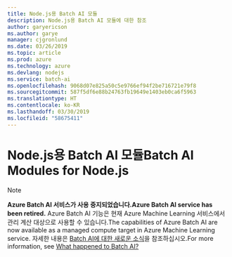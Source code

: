 ```yaml
---
title: Node.js용 Batch AI 모듈
description: Node.js용 Batch AI 모듈에 대한 참조
author: garyericson
ms.author: garye
manager: cjgronlund
ms.date: 03/26/2019
ms.topic: article
ms.prod: azure
ms.technology: azure
ms.devlang: nodejs
ms.service: batch-ai
ms.openlocfilehash: 9068d07e825a50c5e9766ef94f2be716721e79f8
ms.sourcegitcommit: 587f5df6e88b24763fb19649e1403eb0ca6f5963
ms.translationtype: HT
ms.contentlocale: ko-KR
ms.lasthandoff: 03/30/2019
ms.locfileid: "58675411"
---
```

# <a name="batch-ai-modules-for-nodejs"></a><span data-ttu-id="38c07-103">Node.js용 Batch AI 모듈</span><span class="sxs-lookup"><span data-stu-id="38c07-103">Batch AI Modules for Node.js</span></span>

>[!NOTE]
><span data-ttu-id="38c07-104">**Azure Batch AI 서비스가 사용 중지되었습니다.**</span><span class="sxs-lookup"><span data-stu-id="38c07-104">**Azure Batch AI service has been retired.**</span></span> <span data-ttu-id="38c07-105">Azure Batch AI 기능은 현재 Azure Machine Learning 서비스에서 관리 계산 대상으로 사용할 수 있습니다.</span><span class="sxs-lookup"><span data-stu-id="38c07-105">The capabilities of Azure Batch AI are now available as a managed compute target in Azure Machine Learning service.</span></span> <span data-ttu-id="38c07-106">자세한 내용은 [Batch AI에 대한 새로운 소식](https://aka.ms/batchai-retirement)을 참조하십시오.</span><span class="sxs-lookup"><span data-stu-id="38c07-106">For more information, see [What happened to Batch AI?](https://aka.ms/batchai-retirement)</span></span>
